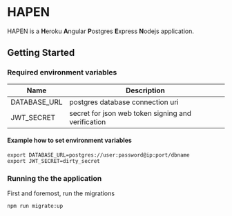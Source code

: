 # HAPEN

HAPEN is a <b>H</b>eroku <b>A</b>ngular <b>P</b>ostgres <b>E</b>xpress <b>N</b>odejs application.

## Getting Started

### Required environment variables

| Name         | Description                                        |
| ------------ | -------------------------------------------------- |
| DATABASE_URL | postgres database connection uri                   |
| JWT_SECRET   | secret for json web token signing and verification |


#### Example how to set environment variables
```
export DATABASE_URL=postgres://user:password@ip:port/dbname
export JWT_SECRET=dirty_secret
```

### Running the the application

First and foremost, run the migrations

```
npm run migrate:up
```
